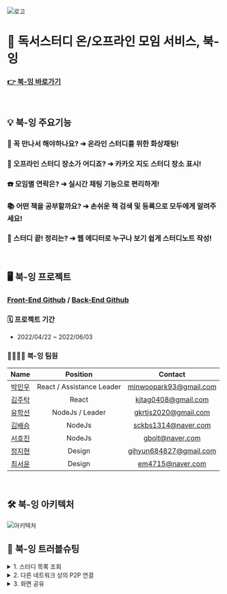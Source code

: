 ![로고](https://user-images.githubusercontent.com/79398383/171569945-46bfed25-cd98-47b4-82ca-e894839282f2.png)
# 📖 독서스터디 온/오프라인 모임 서비스, 북-잉
### [👉 북-잉 바로가기](https://book-ing.co.kr)
<br>

## 💡 북-잉 주요기능
### 🥺 꼭 만나서 해야하나요? ➔ 온라인 스터디를 위한 화상채팅!

### 🧐 오프라인 스터디 장소가 어디죠? ➔ 카카오 지도 스터디 장소 표시!

### ☎️ 모임별 연락은? ➔ 실시간 채팅 기능으로 편리하게!

### 📚 어떤 책을 공부할까요? ➔ 손쉬운 책 검색 및 등록으로 모두에게 알려주세요!

### 📝 스터디 끝! 정리는? ➔ 웹 에디터로 누구나 보기 쉽게 스터디노트 작성!
<br>


## 🖥 북-잉 프로젝트
### [Front-End Github](https://github.com/Book-ing/Book-ing_FE) / [Back-End Github](https://github.com/Book-ing/Book-ing_BE) 

### 🗓 프로젝트 기간
- 2022/04/22 ~ 2022/06/03

### 👨‍👨‍👦‍👦 북-잉 팀원
|                      Name                       |         Position          |        Contact         |
|:-----------------------------------------------:|:-------------------------:|:----------------------:|
|     [박민우](https://github.com/MinwooPark93)      | React / Assistance Leader | minwoopark93@gmail.com |
|        [김주탁](https://github.com/Taak-e)         |           React           |  kjtag0408@gmail.com   |
|      [유학선](https://github.com/hakseon-yoo)      |      NodeJs / Leader      |  gkrtjs2020@gmail.com  |
|      [김배승](https://github.com/MoingXTwice)      |          NodeJs           |  sckbs1314@naver.com   |
|        [서호진](https://github.com/ho-bolt)        |          NodeJs           |    gbolt@naver.com     |
| [정지현](https://www.instagram.com/design_hyeony/) |          Design           | gihyun684827@gmail.com |
|     [최서윤](http://yuni124.creatorlink.net/)      |          Design           |    em4715@naver.com    |
<br>

## 🛠 북-잉 아키텍처
![아키텍처](https://blog.kakaocdn.net/dn/1yDmG/btrDOSWYdv4/zwJdDEWrGSaOf9mYRBnKZ0/img.png)
<br>

## 🎯 북-잉 트러블슈팅
<details>
<summary>1. 스터디 목록 조회</summary>
<div markdown="1">
<br>

저희 서비스 내 모임페이지에서 스터디 목록을 조회할 때, 서버에서 응답하는 속도가 스터디 개수에 비례하여 느려지는 현상을 발견하였습니다.<br>
확인해보니, 스터디 목록 조회 시, 카카오 지도에 위치를 표시하기 위한 좌표정보가 필요하여 스터디 생성 시 DB에 저장했던 주소정보를 구글 API를 통해 위도와 경도로 바꿔주는 과정을 거침에 따라 시간이 오래 걸리는 것을 확인하였습니다.<br>
해당 문제를 해결하기위해 스터디 컬렉션 내 위도와 경도 도큐먼트를 추가하고, 스터디 생성 시 입력받은 주소정보를 즉시 좌표정보로 변환하여 위도와 경도 도큐먼트에 값을 삽입하였습니다.<br>
이에 수정 전 10개 스터디를 조회하는데 있어 걸렸던 평균시간 2.5초에서 수정 후 0.5초 이내로 속도개선이 된 것을 확인할 수 있었습니다.<br>
</div>
</details>

<details>
<summary>2. 다른 네트워크 상의 P2P 연결</summary>
<div markdown="1">
<br>

WebRTC를 이용하여 1:N P2P 연결을 시도하던 중 테스트 단계에서 STUN서버를 이용하여 동일한 네트워크 내에 있는 사용자 간 연결은 성공했으나, 다른 네트워크 상에 있는 사용자와는 연결되지 않는 현상이 있었습니다.<br>
해당 문제에 대해 확인해보니, NAT에 막혀 각 피어 간 시그널링 불가능으로 인해 장치 정보를 불러오지 못했습니다. 기본적으로 P2P 연결 시 최적의 ICE를 찾으며 다른 클라이언트에게 갈 수 있는 최적의 네트워크를 찾는 것이 맞으나, STUN 서버를 거쳐도 NAT 뒤에 어떤 IP정보가 있는지 알 수 없는 상황이 있는 것이 원인이었습니다.<br>
따라서 해당 문제를 해결하기 위해 NAT 환경에서 릴레이하여 통신할 수 있는 TURN 서버를 자체적으로 구축하여 해당 문제를 해결하였습니다.<br>
TURN 서버는 인터넷 망에 위치하고 각 피어들이 사설망 안에서 통신하는데, 이 때 각 피어가 직접 통신하는 것이 아니라 릴레이 역할을 하는 TURN 서버를 통해 경유하여 다른 네트워크 사용자들끼리 연결가능 할 수 있다는 것을 알았습니다.<br>
</div>
</details>

<details>
<summary>3. 화면 공유</summary>
<div markdown="1">
<br>

WebRTC를 이용하여 화면공유 기능을 구현하던 중, 화면공유 스트림이 피어끼리 연결되지 못해 화면이 공유되지 않는 문제가 발생하였습니다.<br>
이 문제를 확인하기 위해 화면 스트림에 또 다른 소켓 아이디를 부여하여 시그널링 서버에서 Offer, Answer, Icecandidate를 주고 받으며, P2P 연결에 성공하였습니다. 하지만 화면공유 시, 각 피어의 트랙이 일정하지 않은 형태로 중복되어 여러개의 비디오와 음성이 출력되어 렌더링되는 문제가 발생하였습니다.<br>
해당 문제를 해결하기 위해 브레인 스토밍 하던 중, 최종 발표 준비까지의 시간이 여유치 않아, 최종 발표 이후 기능을 추가하기로 했습니다.<br>
</div>
</details>

